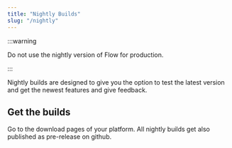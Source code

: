 ```yaml
---
title: "Nightly Builds"
slug: "/nightly"
---
```


:::warning

Do not use the nightly version of Flow for production.

:::

Nightly builds are designed to give you the option to test the latest version and get the newest features and give feedback.

## Get the builds

Go to the download pages of your platform. All nightly builds get also published as pre-release on github.
